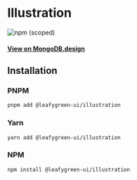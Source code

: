 # Illustration

![npm (scoped)](https://img.shields.io/npm/v/@leafygreen-ui/illustration.svg)

#### [View on MongoDB.design](https://www.mongodb.design/component/illustration/live-example/)

## Installation

### PNPM

```shell
pnpm add @leafygreen-ui/illustration
```

### Yarn

```shell
yarn add @leafygreen-ui/illustration
```

### NPM

```shell
npm install @leafygreen-ui/illustration
```
